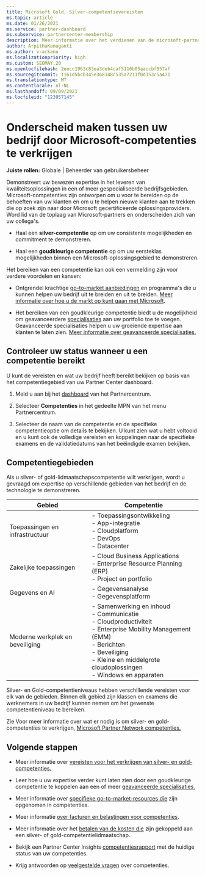 ```yaml
---
title: Microsoft Gold, Silver-competentievereisten
ms.topic: article
ms.date: 01/26/2021
ms.service: partner-dashboard
ms.subservice: partnercenter-membership
description: Meer informatie over het verdienen van de microsoft-partnerstatus en het aan trekken van nieuwe klanten door te voldoen aan competentievereisten om gold- en silver-lidmaatschapsniveaus te verdienen.
author: ArpithaKanuganti
ms.author: v-arkanu
ms.localizationpriority: high
ms.custom: SEOMAY.20
ms.openlocfilehash: 2eecc1963c83ea3deb4caf5116b05aaccbf857af
ms.sourcegitcommit: 1161d5bcb345e368348c535a7211f0d353c5a471
ms.translationtype: MT
ms.contentlocale: nl-NL
ms.lasthandoff: 09/09/2021
ms.locfileid: "123957145"
---
```

# <a name="differentiate-your-business-by-attaining-microsoft-competencies"></a>Onderscheid maken tussen uw bedrijf door Microsoft-competenties te verkrijgen

**Juiste rollen:** Globale | Beheerder van gebruikersbeheer

Demonstreert uw bewezen expertise in het leveren van kwaliteitsoplossingen in een of meer gespecialiseerde bedrijfsgebieden. Microsoft-competenties zijn ontworpen om u voor te bereiden op de behoeften van uw klanten en om u te helpen nieuwe klanten aan te trekken die op zoek zijn naar door Microsoft gecertificeerde oplossingsproviders. Word lid van de toplaag van Microsoft-partners en onderscheiden zich van uw collega's.

- Haal een **silver-competentie** op om uw consistente mogelijkheden en commitment te demonstreren.

- Haal een **goudkleurige competentie** op om uw eersteklas mogelijkheden binnen een Microsoft-oplossingsgebied te demonstreren.

Het bereiken van een competentie kan ook een vermelding zijn voor verdere voordelen en kansen:

- Ontgrendel krachtige [go-to-market aanbiedingen](mpn-learn-about-go-to-market-benefits.md) en programma's die u kunnen helpen uw bedrijf uit te breiden en uit te breiden. [Meer informatie over hoe u de markt op kunt gaan met Microsoft](https://partner.microsoft.com/solutions/go-to-market).

- Het bereiken van een goudkleurige competentie biedt u de mogelijkheid om geavanceerdere [specialisaties](advanced-specializations.md) aan uw portfolio toe te voegen. Geavanceerde specialisaties helpen u uw groeiende expertise aan klanten te laten zien. [Meer informatie over geavanceerde specialisaties.](https://partner.microsoft.com/membership/advanced-specialization)

## <a name="check-your-status-as-you-attain-a-competency"></a>Controleer uw status wanneer u een competentie bereikt

U kunt de vereisten en wat uw bedrijf heeft bereikt bekijken op basis van het competentiegebied van uw Partner Center dashboard.

1. Meld u aan bij het [dashboard](https://partner.microsoft.com/dashboard/home) van het Partnercentrum.

2. Selecteer **Competenties** in het gedeelte MPN van het menu Partnercentrum.

3. Selecteer de naam van de competentie en de specifieke competentieoptie om details te bekijken. U kunt zien wat u hebt voltooid en u kunt ook de volledige vereisten en koppelingen naar de specifieke examens en de validatiedatums van het beëindigde examen bekijken.

## <a name="competency-areas"></a>Competentiegebieden

Als u silver- of gold-lidmaatschapscompetentie wilt verkrijgen, wordt u gevraagd om expertise op verschillende gebieden van het bedrijf en de technologie te demonstreren.

|**Gebied**            |**Competentie**                    |
|--------------------|--------------------------------|
|Toepassingen en infrastructuur| - Toepassingsontwikkeling<br/> - App-integratie<br/> - Cloudplatform<br/> - DevOps<br/> - Datacenter |
|Zakelijke toepassingen | - Cloud Business Applications</br> - Enterprise Resource Planning (ERP)</br> - Project en portfolio |
|Gegevens en AI| - Gegevensanalyse<br/> - Gegevensplatform |
|Moderne werkplek en beveiliging | - Samenwerking en inhoud<br/> - Communicatie<br/> - Cloudproductiviteit<br/> - Enterprise Mobility Management (EMM)<br/> - Berichten<br/> - Beveiliging<br/> - Kleine en middelgrote cloudoplossingen<br/> - Windows en apparaten |

Silver- en Gold-competentieniveaus hebben verschillende vereisten voor elk van de gebieden. Binnen elk gebied zijn klassen en examens die werknemers in uw bedrijf kunnen nemen om het gewenste competentieniveau te bereiken. 

Zie Voor meer informatie over wat er nodig is om silver- en gold-competenties te verkrijgen, [Microsoft Partner Network competenties.](https://partner.microsoft.com/membership/competencies)

## <a name="next-steps"></a>Volgende stappen

- Meer informatie over [vereisten voor het verkrijgen van silver- en gold-competenties.](https://partner.microsoft.com/membership/competencies)

- Leer hoe u uw expertise verder kunt laten zien door een goudkleurige competentie te koppelen aan een of meer [geavanceerde specialisaties.](advanced-specializations.md)

- Meer informatie over [specifieke go-to-market-resources die](mpn-learn-about-go-to-market-benefits.md) zijn opgenomen in competenties.

- Meer informatie [over facturen en belastingen voor competenties](mpn-view-print-maps-invoice.md).

- Meer informatie over het [betalen van de kosten die](mpn-pay-fee-silver-gold-competency.md) zijn gekoppeld aan een silver- of gold-competentielidmaatschap.

- Bekijk een Partner Center Insights [competentiesrapport](insights-competencies-report.md) met de huidige status van uw competenties.

- Krijg antwoorden op [veelgestelde vragen](competencies-faq.yml) over competenties.

